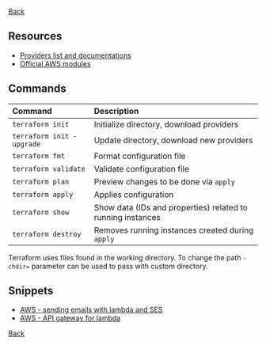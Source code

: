[Back](../../README.md)

## Resources

- [Providers list and documentations](https://registry.terraform.io/browse/providers)
- [Official AWS modules](https://github.com/terraform-aws-modules)

## Commands

| Command                   | Description                                                 |
|:--------------------------|:------------------------------------------------------------|
| `terraform init`          | Initialize directory, download providers                    |
| `terraform init -upgrade` | Update directory, download new providers                    |
| `terraform fmt`           | Format configuration file                                   |
| `terraform validate`      | Validate configuration file                                 |
| `terraform plan`          | Preview changes to be done via `apply`                      |
| `terraform apply`         | Applies configuration                                       |
| `terraform show`          | Show data (IDs and properties) related to running instances |
| `terraform destroy`       | Removes running instances created during `apply`            |

Terraform uses files found in the working directory. To change the path `-chdir=` parameter can be used to pass with custom directory.

## Snippets

- [AWS - sending emails with lambda and SES](./aws-lambda-sending-mail.md)
- [AWS - API gateway for lambda](./aws-api-gateway-lambda.md)

[Back](../../README.md)
